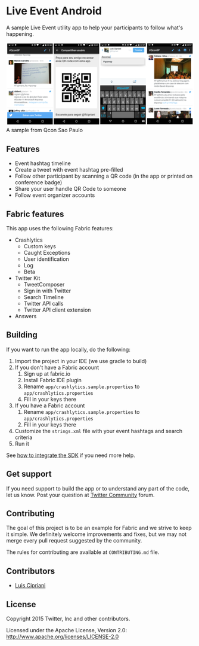 # Live Event Android

A sample Live Event utility app to help your participants to follow what's happening.

![Screens from the app](screens.png)
A sample from Qcon Sao Paulo

## Features

* Event hashtag timeline
* Create a tweet with event hashtag pre-filled
* Follow other participant by scanning a QR code (in the app or printed on conference badge)
* Share your user handle QR Code to someone
* Follow event organizer accounts

## Fabric features

This app uses the following Fabric features:

* Crashlytics
    * Custom keys
    * Caught Exceptions
    * User identification
    * Log
    * Beta
* Twitter Kit
    * TweetComposer
    * Sign in with Twitter
    * Search Timeline
    * Twitter API calls
    * Twitter API client extension
* Answers

## Building

If you want to run the app locally, do the following:

1. Import the project in your IDE (we use gradle to build)
2. If you don't have a Fabric account
    1. Sign up at fabric.io
	2. Install Fabric IDE plugin
	3. Rename `app/crashlytics.sample.properties` to `app/crashlytics.properties`
    4. Fill in your keys there
3. If you have a Fabric account
    1. Rename `app/crashlytics.sample.properties` to `app/crashlytics.properties`
    2. Fill in your keys there
4. Customize the `strings.xml` file with your event hashtags and search criteria
5. Run it

See [how to integrate the SDK](https://dev.twitter.com/twitter-kit/android/integrate) if you need more help.

## Get support

If you need support to build the app or to understand any part of the code, let us know. Post your question at [Twitter Community](https://twittercommunity.com/c/mobile) forum.

## Contributing

The goal of this project is to be an example for Fabric and we strive to keep it simple. We definitely welcome improvements and fixes, but we may not merge every pull request suggested by the community.

The rules for contributing are available at `CONTRIBUTING.md` file.

## Contributors

* [Luis Cipriani](https://twitter.com/lfcipriani)

## License

Copyright 2015 Twitter, Inc and other contributors.

Licensed under the Apache License, Version 2.0: http://www.apache.org/licenses/LICENSE-2.0
